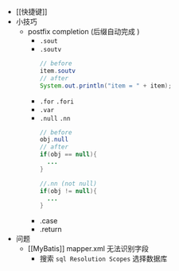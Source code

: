 - [[快捷键]]
- 小技巧
	- postfix completion (后缀自动完成 )
		- `.sout`
		- `.soutv`
		  ```java
		  // before
		  item.soutv
		  // after
		  System.out.println("item = " + item);
		  ```
		- `.for` `.fori`
		- `.var`
		- `.null` `.nn`
		  ```java
		  // before
		  obj.null
		  // after
		  if(obj == null){
		    ...
		  }
		  
		  //.nn (not null)
		  if(obj != null){
		    ...
		  }
		  ```
		- .case
		- .return
- 问题
	- [[MyBatis]] mapper.xml 无法识别字段
		- 搜索 `sql Resolution Scopes` 选择数据库